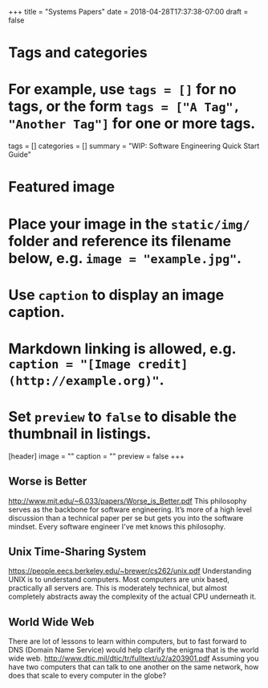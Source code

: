 +++
title = "Systems Papers"
date = 2018-04-28T17:37:38-07:00
draft = false

# Tags and categories
# For example, use `tags = []` for no tags, or the form `tags = ["A Tag", "Another Tag"]` for one or more tags.
tags = []
categories = []
summary = "WIP: Software Engineering Quick Start Guide"
# Featured image
# Place your image in the `static/img/` folder and reference its filename below, e.g. `image = "example.jpg"`.
# Use `caption` to display an image caption.
#   Markdown linking is allowed, e.g. `caption = "[Image credit](http://example.org)"`.
# Set `preview` to `false` to disable the thumbnail in listings.
[header]
image = ""
caption = ""
preview = false
+++

## Worse is Better
http://www.mit.edu/~6.033/papers/Worse_is_Better.pdf
This philosophy serves as the backbone for software engineering. It’s more of a high level discussion than a technical paper per se but gets you into the software mindset. Every software engineer I've met knows this philosophy.

## Unix Time-Sharing System
https://people.eecs.berkeley.edu/~brewer/cs262/unix.pdf
Understanding UNIX is to understand computers. Most computers are unix based, practically all servers are.  This is moderately technical, but almost completely abstracts away the complexity of the actual CPU underneath it.

## World Wide Web
There are lot of lessons to learn within computers, but to fast forward to DNS (Domain Name Service) would help clarify the enigma that is the world wide web.
http://www.dtic.mil/dtic/tr/fulltext/u2/a203901.pdf
Assuming you have two computers that can talk to one another on the same network, how does that scale to every computer in the globe?


<!-- At this point, you get to two papers that become Hadoop and HDFS. https://static.googleusercontent.com/media/research.google.com/en//archive/mapreduce-osdi04.pdf and http://web.mit.edu/6.033/www/papers/gfs-sosp2003.pdf
These are moderately technical papers. Though they give enough explanation to keep it grounded, and enough detail that understanding it will be an exercise. -->

